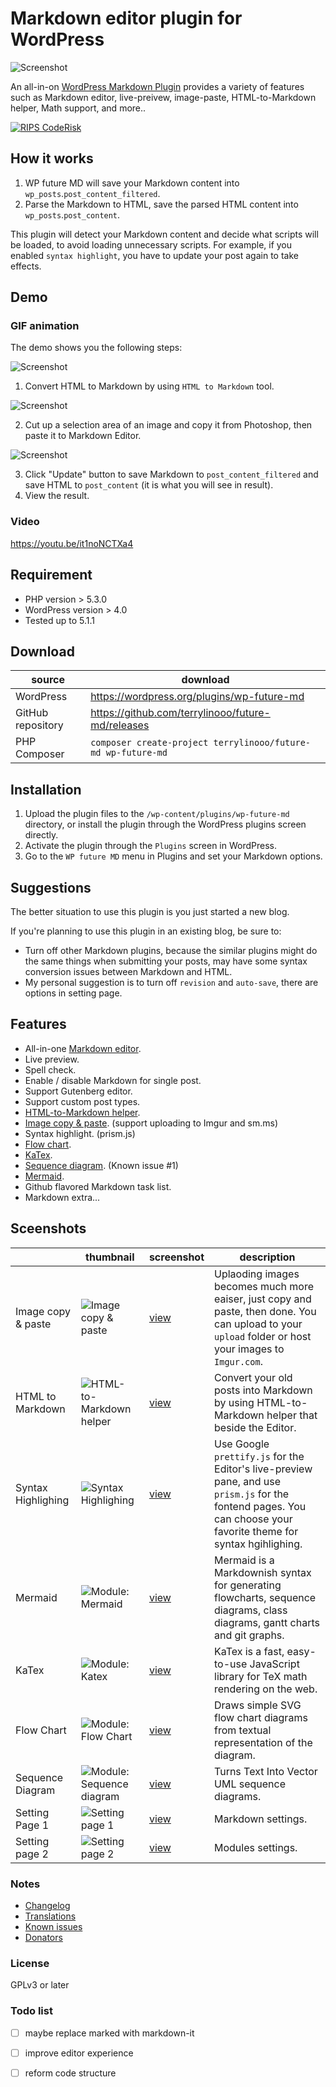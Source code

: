 # Markdown editor plugin for WordPress

![Screenshot](./assets/images/wp-future-md-cover.png)

An all-in-on [WordPress Markdown Plugin](https://terryl.in/en/repository/wordpress-markdown-plugin-future-md/) provides a variety of features such as Markdown editor, live-preivew, image-paste, HTML-to-Markdown helper, Math support, and more..

[![RIPS CodeRisk](https://coderisk.com/wp/plugin/wp-future-md/badge "RIPS CodeRisk")](https://coderisk.com/wp/plugin/wp-future-md)

## How it works

1. WP future MD will save your Markdown content into `wp_posts`.`post_content_filtered`.
2. Parse the Markdown to HTML, save the parsed HTML content into `wp_posts`.`post_content`.

This plugin will detect your Markdown content and decide what scripts will be loaded, to avoid loading unnecessary scripts.
For example, if you enabled `syntax highlight`, you have to update your post again to take effects.

## Demo

### GIF animation

The demo shows you the following steps:

![Screenshot](./assets/images/screenshot-1.gif)

1. Convert HTML to Markdown by using `HTML to Markdown` tool.

![Screenshot](./assets/images/screenshot-2.gif)

2. Cut up a selection area of an image and copy it from Photoshop, then paste it to Markdown Editor.

![Screenshot](./assets/images/screenshot-3.gif)

3. Click "Update" button to save Markdown to `post_content_filtered` and save HTML to `post_content` (it is what you will see in result). 
4. View the result.

### Video

https://youtu.be/it1noNCTXa4

## Requirement

* PHP version > 5.3.0
* WordPress version > 4.0
* Tested up to 5.1.1

## Download

| source | download | 
| --- | --- | 
| WordPress | https://wordpress.org/plugins/wp-future-md |
| GitHub repository | https://github.com/terrylinooo/future-md/releases | 
| PHP Composer | `composer create-project terrylinooo/future-md wp-future-md` |

## Installation

1. Upload the plugin files to the `/wp-content/plugins/wp-future-md` directory, or install the plugin through the WordPress plugins screen directly.
2. Activate the plugin through the `Plugins` screen in WordPress.
3. Go to the `WP future MD` menu in Plugins and set your Markdown options.

## Suggestions

The better situation to use this plugin is you just started a new blog.

If you're planning to use this plugin in an existing blog, be sure to:

- Turn off other Markdown plugins, because the similar plugins might do the same things when submitting your posts, may have some syntax conversion issues between Markdown and HTML.
- My personal suggestion is to turn off `revision` and `auto-save`, there are options in setting page.

## Features

* All-in-one [Markdown editor](https://markdown-editor.github.io/).
* Live preview.
* Spell check.
* Enable / disable Markdown for single post.
* Support Gutenberg editor.
* Support custom post types.
* [HTML-to-Markdown helper](https://terryl.in/en/future-md-html2markdown/).
* [Image copy & paste](https://terryl.in/en/future-md-image-paste/). (support uploading to Imgur and sm.ms)
* Syntax highlight. (prism.js)
* [Flow chart](https://terryl.in/en/future-md-flow-chart/).
* [KaTex](https://terryl.in/en/future-md-katex/).
* [Sequence diagram](https://terryl.in/en/future-md-sequence-diagrams/). (Known issue #1)
* [Mermaid](https://terryl.in/en/future-md-mermaid/).
* Github flavored Markdown task list.
* Markdown extra...

## Sceenshots

|  | thumbnail | screenshot | description |
| --- | --- | --- | --- |
| Image copy & paste | ![Image copy & paste](https://i.imgur.com/gX4buPZ.gif) | [view](https://i.imgur.com/FObsHBG.gif) | Uplaoding images becomes much more eaiser, just copy and paste, then done. You can upload to your `upload` folder or host your images to `Imgur.com`. |
| HTML to Markdown | ![HTML-to-Markdown helper](https://i.imgur.com/P5bOKn8.gif) |[view](https://i.imgur.com/DmLhnXM.gif) | Convert your old posts into Markdown by using HTML-to-Markdown helper that beside the Editor. |
| Syntax Highlighing | ![Syntax Highlighing](https://i.imgur.com/sJclXdRm.png)  |[view](https://i.imgur.com/sJclXdR.gif) | Use Google `prettify.js` for the Editor's live-preview pane, and use `prism.js` for the fontend pages. You can choose your favorite theme for syntax hgihlighing. |
| Mermaid | ![Module: Mermaid](https://i.imgur.com/6dfCQT6m.png) | [view](https://i.imgur.com/6dfCQT6.gif) | Mermaid is a Markdownish syntax for generating flowcharts, sequence diagrams, class diagrams, gantt charts and git graphs.
| KaTex | ![Module: Katex](https://i.imgur.com/ZWUaNNOm.png) | [view](https://i.imgur.com/ZWUaNNO.gif) | KaTex is a fast, easy-to-use JavaScript library for TeX math rendering on the web. |
| Flow Chart | ![Module: Flow Chart](https://i.imgur.com/3ZQRuwQm.png) | [view](https://i.imgur.com/3ZQRuwQ.gif) | Draws simple SVG flow chart diagrams from textual representation of the diagram. |
| Sequence Diagram | ![Module: Sequence diagram](https://i.imgur.com/P7ymz9am.png) | [view](https://i.imgur.com/P7ymz9a.gif) | Turns Text Into Vector UML sequence diagrams. |
| Setting Page 1 | ![Setting page 1](https://i.imgur.com/0yhHBhLm.png) | [view](https://i.imgur.com/0yhHBhL.gif) | Markdown settings. |
| Setting page 2 | ![Setting page 2](https://i.imgur.com/Va8z7Jgm.png) | [view](https://i.imgur.com/Va8z7Jg.gif) | Modules settings. |


### Notes

- [Changelog](https://github.com/terrylinooo/future-md/wiki/Changelog) 
- [Translations](https://github.com/terrylinooo/future-md/wiki/Translations)
- [Known issues](https://github.com/terrylinooo/future-md/wiki/Known-Issues)
- [Donators](https://terryl.in/thank-you/)

### License

GPLv3 or later

### Todo list
- [ ] maybe replace marked with markdown-it
- [ ] improve editor experience 
- [ ] reform code structure



